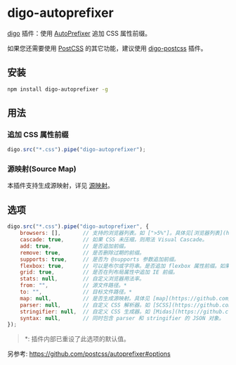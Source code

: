 ﻿# digo-autoprefixer
[digo](https://github.com/digojs/digo) 插件：使用 [AutoPrefixer](https://github.com/postcss/autoprefixer) 追加 CSS 属性前缀。

如果您还需要使用 [PostCSS](https://github.com/postcss/postcss) 的其它功能，建议使用 [digo-postcss](https://github.com/digojs/digo-postcss) 插件。

## 安装
```bash
npm install digo-autoprefixer -g
```

## 用法
### 追加 CSS 属性前缀
```js
digo.src("*.css").pipe("digo-autoprefixer");
```

### 源映射(Source Map)
本插件支持生成源映射，详见 [源映射](https://github.com/digojs/digo/wiki/源映射)。

## 选项
```js
digo.src("*.css").pipe("digo-autoprefixer", {
	browsers: [], 	    // 支持的浏览器列表。如 [">5%"]。具体见[浏览器列表](https://github.com/ai/browserslist#queries)
	cascade: true, 	    // 如果 CSS 未压缩，则用法 Visual Cascade。
	add: true, 		    // 是否追加前缀。
	remove: true, 	    // 是否删除过期的前缀。
	supports: true,     // 是否为 @supports 参数追加前缀。
	flexbox: true, 	    // 可以是布尔或字符串。是否追加 flexbox 属性前缀。如果设置为 "no-2009" 表示只为最终 IE 版本规范追加。
	grid: true, 	    // 是否在列布局属性中追加 IE 前缀。
	stats: null, 	    // 自定义浏览器用法率。
	from: "",			// 源文件路径。*
	to: "",				// 目标文件路径。*
	map: null,			// 是否生成源映射。具体见 [map](https://github.com/postcss/postcss/blob/master/docs/source-maps.md)。*
	parser: null,		// 自定义 CSS 解析器。如 [SCSS](https://github.com/postcss/postcss-scss)。
	stringifier: null,	// 自定义 CSS 生成器。如 [Midas](https://github.com/ben-eb/midas)。
	syntax: null,		// 同时包含 parser 和 stringifier 的 JSON 对象。
});
```

> *: 插件内部已重设了此选项的默认值。

另参考: https://github.com/postcss/autoprefixer#options
